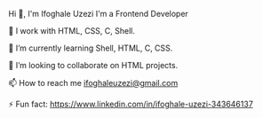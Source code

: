 Hi 👋, I'm Ifoghale Uzezi 
I'm a Frontend Developer


🔭 I work with HTML, CSS, C, Shell. 

🌱 I’m currently learning Shell, HTML, C, CSS. 

👯 I’m looking to collaborate on HTML projects. 

📫 How to reach me ifoghaleuzezi@gmail.com

⚡ Fun fact: https://www.linkedin.com/in/ifoghale-uzezi-343646137


